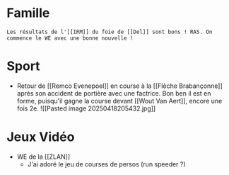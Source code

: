 # Famille

```ad-success
Les résultats de l'[[IRM]] du foie de [[Del]] sont bons ! RAS. On commence le WE avec une bonne nouvelle !
```
# Sport
- Retour de [[Remco Evenepoel]] en course à la [[Flèche Brabançonne]] après son accident de portière avec une factrice. Bon ben il est en forme, puisqu'il gagne la course devant [[Wout Van Aert]], encore une fois 2e.
![[Pasted image 20250418205432.jpg]]

# Jeux Vidéo
- WE de la [[ZLAN]]
	- J'ai adoré le jeu de courses de persos (run speeder ?)
